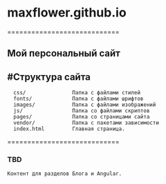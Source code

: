 # maxflower.github.io
============================
## Мой персональный сайт

#Структура сайта
-------------------

      css/               Папка с файлами стилей
      fonts/             Папка с файлами шрифтов
      images/            Папка с файлами изображений
      js/                Папка со файлами скриптов
      pages/             Папка со страницами сайта
      vendor/            Папка с пакетами зависимости
      index.html         Главная страница.
      

============================

### TBD
    Контент для разделов Блога и Angular.
